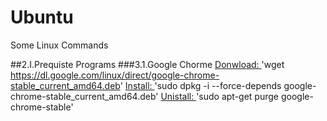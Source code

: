 # Ubuntu
Some Linux Commands

##2.I.Prequiste Programs
###3.1.Google Chorme
<u>Donwload: </u>
'wget https://dl.google.com/linux/direct/google-chrome-stable_current_amd64.deb'
<u>Install: </u>
'sudo dpkg -i --force-depends google-chrome-stable_current_amd64.deb'
<u>Unistall: </u>
'sudo apt-get purge google-chrome-stable'
